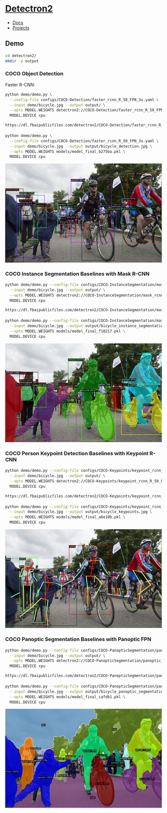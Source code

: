 # [Detectron2][]

[Detectron2]: https://github.com/facebookresearch/detectron2

* [Docs](https://detectron2.readthedocs.io/index.html)
* [Projects](https://github.com/facebookresearch/detectron2/tree/master/projects)

## Demo

```bash
cd detectron2/
mkdir -p output
```

<!--
export PYTHONPATH=$HOME/opencv-4.1.2/lib/python3.7/site-packages:$PYTHONPATH
-->

### COCO Object Detection

Faster R-CNN:

```bash
python demo/demo.py \
  --config-file configs/COCO-Detection/faster_rcnn_R_50_FPN_3x.yaml \
  --input demo/bicycle.jpg --output output/ \
  --opts MODEL.WEIGHTS detectron2://COCO-Detection/faster_rcnn_R_50_FPN_1x/137257794/model_final_b275ba.pkl \
  MODEL.DEVICE cpu
```

```bash
https://dl.fbaipublicfiles.com/detectron2/COCO-Detection/faster_rcnn_R_50_FPN_1x/137257794/model_final_b275ba.pkl

python demo/demo.py \
  --config-file configs/COCO-Detection/faster_rcnn_R_50_FPN_3x.yaml \
  --input demo/bicycle.jpg --output output/bicycle_detection.jpg \
  --opts MODEL.WEIGHTS models/model_final_b275ba.pkl \
  MODEL.DEVICE cpu
```

![](output/bicycle_detection.jpg)

### COCO Instance Segmentation Baselines with Mask R-CNN

```bash
python demo/demo.py --config-file configs/COCO-InstanceSegmentation/mask_rcnn_R_50_FPN_3x.yaml \
  --input demo/bicycle.jpg --output output/ \
  --opts MODEL.WEIGHTS detectron2://COCO-InstanceSegmentation/mask_rcnn_R_50_FPN_3x/137849600/model_final_f10217.pkl \
  MODEL.DEVICE cpu
```

```bash
https://dl.fbaipublicfiles.com/detectron2/COCO-InstanceSegmentation/mask_rcnn_R_50_FPN_3x/137849600/model_final_f10217.pkl

python demo/demo.py --config-file configs/COCO-InstanceSegmentation/mask_rcnn_R_50_FPN_3x.yaml \
  --input demo/bicycle.jpg --output output/bicycle_instance_segmentation.jpg \
  --opts MODEL.WEIGHTS models/model_final_f10217.pkl \
  MODEL.DEVICE cpu
```

![](output/bicycle_instance_segmentation.jpg)

### COCO Person Keypoint Detection Baselines with Keypoint R-CNN

```bash
python demo/demo.py --config-file configs/COCO-Keypoints/keypoint_rcnn_R_50_FPN_3x.yaml \
  --input demo/bicycle.jpg --output output/ \
  --opts MODEL.WEIGHTS detectron2://COCO-Keypoints/keypoint_rcnn_R_50_FPN_3x/137849621/model_final_a6e10b.pkl \
  MODEL.DEVICE cpu
```

```bash
https://dl.fbaipublicfiles.com/detectron2/COCO-Keypoints/keypoint_rcnn_R_50_FPN_3x/137849621/model_final_a6e10b.pkl

python demo/demo.py --config-file configs/COCO-Keypoints/keypoint_rcnn_R_50_FPN_3x.yaml \
  --input demo/bicycle.jpg --output output/bicycle_keypoints.jpg \
  --opts MODEL.WEIGHTS models/model_final_a6e10b.pkl \
  MODEL.DEVICE cpu
```

![](output/bicycle_keypoints.jpg)

### COCO Panoptic Segmentation Baselines with Panoptic FPN

```bash
python demo/demo.py --config-file configs/COCO-PanopticSegmentation/panoptic_fpn_R_101_3x.yaml \
  --input demo/bicycle.jpg --output output/ \
  --opts MODEL.WEIGHTS detectron2://COCO-PanopticSegmentation/panoptic_fpn_R_101_3x/139514519/model_final_cafdb1.pkl \
  MODEL.DEVICE cpu
```

```bash
https://dl.fbaipublicfiles.com/detectron2/COCO-PanopticSegmentation/panoptic_fpn_R_101_3x/139514519/model_final_cafdb1.pkl

python demo/demo.py --config-file configs/COCO-PanopticSegmentation/panoptic_fpn_R_101_3x.yaml \
  --input demo/bicycle.jpg --output output/bicycle_panoptic_segmentation.jpg \
  --opts MODEL.WEIGHTS models/model_final_cafdb1.pkl \
  MODEL.DEVICE cpu
```

![](output/bicycle_panoptic_segmentation.jpg)
